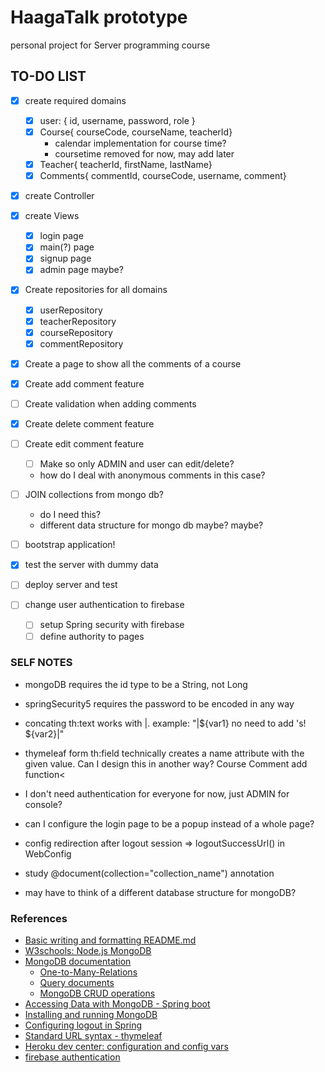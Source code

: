 # HaagaTalk prototype

personal project for Server programming course

## TO-DO LIST
- [X] create required domains
  - [X] user: { id, username, password, role }
  - [X] Course{ courseCode, courseName, teacherId}
    - calendar implementation for course time?
    - coursetime removed for now, may add later
  - [X] Teacher{ teacherId, firstName, lastName}
  - [X] Comments{ commentId, courseCode, username, comment}
- [X] create Controller
- [X] create Views
  - [X] login page
  - [X] main(?) page
  - [X] signup page
  - [X] admin page maybe?
- [X] Create repositories for all domains
  - [X] userRepository
  - [X] teacherRepository
  - [X] courseRepository
  - [X] commentRepository
- [X] Create a page to show all the comments of a course  
- [X] Create add comment feature
- [ ] Create validation when adding comments
- [X] Create delete comment feature
- [ ] Create edit comment feature
  - [ ] Make so only ADMIN and user can edit/delete?
  - how do I deal with anonymous comments in this case?
  
- [ ] JOIN collections from mongo db?
  - do I need this?
  - different data structure for mongo db maybe? maybe?
  
- [ ] bootstrap application!
- [X] test the server with dummy data
- [ ] deploy server and test

- [ ] change user authentication to firebase
  - [ ] setup Spring security with firebase
  - [ ] define authority to pages

### SELF NOTES

- mongoDB requires the id type to be a String, not Long
- springSecurity5 requires the password to be encoded in any way
- concating th:text works with |. example: "|${var1} no need to add 's! ${var2}|"
- thymeleaf form th:field technically creates a name attribute with the given value. Can I design this in another way? Course Comment add function<

- I don't need authentication for everyone for now, just ADMIN for console?
- can I configure the login page to be a popup instead of a whole page?
- config redirection after logout session => logoutSuccessUrl() in WebConfig

- study @document(collection="collection_name") annotation
- may have to think of a different database structure for mongoDB?

### References

- [Basic writing and formatting README.md](https://help.github.com/en/articles/basic-writing-and-formatting-syntax)
- [W3schools: Node.js MongoDB](https://www.w3schools.com/nodejs/nodejs_mongodb.asp)
- [MongoDB documentation](http://mongodb.github.io/mongo-java-driver/?_ga=2.72866069.703837665.1550930650-1251151850.1549826134)
  - [One-to-Many-Relations](https://docs.mongodb.com/manual/tutorial/model-referenced-one-to-many-relationships-between-documents/)
  - [Query documents](https://docs.mongodb.com/manual/tutorial/query-documents/)
  - [MongoDB CRUD operations](https://docs.mongodb.com/v3.2/tutorial/remove-documents/)
- [Accessing Data with MongoDB - Spring boot](https://spring.io/guides/gs/accessing-data-mongodb/)
- [Installing and running MongoDB](https://docs.mongodb.com/manual/tutorial/install-mongodb-on-windows/#run-mongodb-from-cmd)
- [Configuring logout in Spring](https://www.baeldung.com/spring-security-logout)
- [Standard URL syntax - thymeleaf](https://www.thymeleaf.org/doc/articles/standardurlsyntax.html)
- [Heroku dev center: configuration and config vars](https://devcenter.heroku.com/articles/config-vars)
- [firebase authentication](https://firebase.google.com/docs/auth/admin/manage-users)